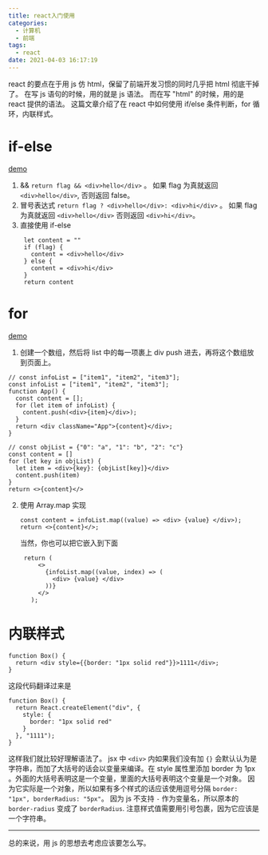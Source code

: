 ```yaml
---
title: react入门使用
categories:
  - 计算机
  - 前端
tags:
  - react
date: 2021-04-03 16:17:19
---
```


react 的要点在于用 js 仿 html，保留了前端开发习惯的同时几乎把 html 彻底干掉了。
在写 js 语句的时候，用的就是 js 语法。
而在写 "html" 的时候，用的是 react 提供的语法。
这篇文章介绍了在 react 中如何使用 if/else 条件判断，for 循环，内联样式。

# if-else
[demo](https://codesandbox.io/s/if-4x9og?file=/src/App.js)
1. && `return flag && <div>hello</div>` 。 如果 flag 为真就返回 `<div>hello</div>`, 否则返回 false。
2. 冒号表达式 `return flag ? <div>hello</div>: <div>hi</div>` 。 如果 flag 为真就返回 `<div>hello</div>` 否则返回 `<div>hi</div>`。
3. 直接使用 if-else
   ```
    let content = ""
    if (flag) {
      content = <div>hello</div>
    } else {
      content = <div>hi</div>
    }
    return content
   ```

# for
[demo](https://codesandbox.io/s/for-sfznv?file=/src/App.js)
1. 创建一个数组，然后将 list 中的每一项裹上 div push 进去，再将这个数组放到页面上。
  ```
  // const infoList = ["item1", "item2", "item3"];
  const infoList = ["item1", "item2", "item3"];
  function App() {
    const content = [];
    for (let item of infoList) {
      content.push(<div>{item}</div>);
    }
    return <div className="App">{content}</div>;
  }

  // const objList = {"0": "a", "1": "b", "2": "c"}
  const content = []
  for (let key in objList) {
    let item = <div>{key}: {objList[key]}</div>
    content.push(item)
  }
  return <>{content}</>
  ```
2. 使用 Array.map 实现
   ```
   const content = infoList.map((value) => <div> {value} </div>);
   return <>{content}</>;
   ```
   当然，你也可以把它嵌入到下面
   ```
    return (
        <>
          {infoList.map((value, index) => (
            <div> {value} </div>
          ))}
        </>
      );
   ```

# 内联样式
```
function Box() {
  return <div style={{border: "1px solid red"}}>1111</div>;
}
```
这段代码翻译过来是
```
function Box() {
  return React.createElement("div", {
    style: {
      border: "1px solid red"
    }
  }, "1111");
}
```
这样我们就比较好理解语法了。
jsx 中 `<div>` 内如果我们没有加 `{}` 会默认认为是字符串，而加了大括号的话会以变量来编译。在 style 属性里添加 border 为 1px 。外面的大括号表明这是一个变量，里面的大括号表明这个变量是一个对象。
因为它实际是一个对象，所以如果有多个样式的话应该使用逗号分隔 `border: "1px", borderRadius: "5px"`。
因为 js 不支持 `-` 作为变量名，所以原本的 `border-radius` 变成了 `borderRadius`.
注意样式值需要用引号包裹，因为它应该是一个字符串。

--------

总的来说，用 js 的思想去考虑应该要怎么写。
